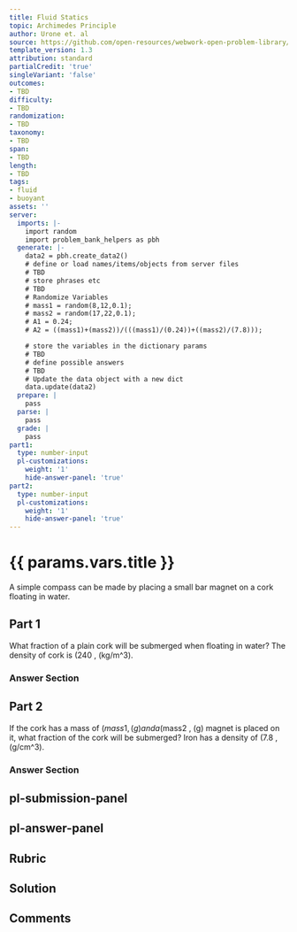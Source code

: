 ```yaml
---
title: Fluid Statics
topic: Archimedes Principle
author: Urone et. al
source: https://github.com/open-resources/webwork-open-problem-library/tree/master/Contrib/BrockPhysics/College_Physics_Urone/11.Fluid_Statics/NU_U17-11-07-013.pg
template_version: 1.3
attribution: standard
partialCredit: 'true'
singleVariant: 'false'
outcomes:
- TBD
difficulty:
- TBD
randomization:
- TBD
taxonomy:
- TBD
span:
- TBD
length:
- TBD
tags:
- fluid
- buoyant
assets: ''
server:
  imports: |-
    import random
    import problem_bank_helpers as pbh
  generate: |-
    data2 = pbh.create_data2()
    # define or load names/items/objects from server files
    # TBD
    # store phrases etc
    # TBD
    # Randomize Variables
    # mass1 = random(8,12,0.1);
    # mass2 = random(17,22,0.1);
    # A1 = 0.24;
    # A2 = ((mass1)+(mass2))/(((mass1)/(0.24))+((mass2)/(7.8)));

    # store the variables in the dictionary params
    # TBD
    # define possible answers
    # TBD
    # Update the data object with a new dict
    data.update(data2)
  prepare: |
    pass
  parse: |
    pass
  grade: |
    pass
part1:
  type: number-input
  pl-customizations:
    weight: '1'
    hide-answer-panel: 'true'
part2:
  type: number-input
  pl-customizations:
    weight: '1'
    hide-answer-panel: 'true'
---
```


# {{ params.vars.title }} 


A simple compass can be made by placing a small bar magnet on a cork floating in water.

## Part 1 
What fraction of a plain cork will be submerged when floating in water? The density of cork is (240 , (kg/m^3). 


 ### Answer Section

## Part 2 
 If the cork has a mass of ($mass1 , (g) and a ($mass2 , (g) magnet is placed on it, what fraction of the cork will be submerged? Iron has a density of (7.8 , (g/cm^3). 


 ### Answer Section


## pl-submission-panel 


## pl-answer-panel 


## Rubric 


## Solution 


## Comments 


